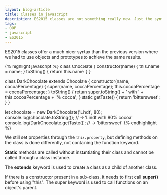```yaml
---
layout: blog-article
title: Classes in javascript
description: ES2015 classes are not something really new. Just the syntax is so much better than in the previous version of javascript.
tags: 
- OOP
- javascript
- ES2015
---
```


ES2015 classes offer a much nicer syntax than the previous version where we had to use objects and prototypes to achieve the same results.

{% highlight javascript %}
class Chocolate {
    constructor(name) {
        this.name = name;
    }
    toString() {
        return this.name;
    }
}

class DarkChocolate extends Chocolate {
    constructor(name, cocoaPercentage) {
        super(name, cocoaPercentage);
        this.cocoaPercentage = cocoaPercentage;
    }
    toString() {
        return super.toString() + ' with ' + this.cocoaPercentage + '% cocoa';
    }
    static getTaste() {
        return 'bittersweet';
    }
}

let chocolate = new DarkChocolate('Lindt', 80);
console.log(chocolate.toString());  // -> 'Lindt with 80% cocoa'
console.log(DarkChocolate.getTaste());  // -> 'bittersweet'
{% endhighlight %}

We still set properties through the ```this.property```, but defining methods on the class is done differently, not containing the function keyword.

**Static** methods are called without instantiating their class and cannot be called through a class instance.

The **extends** keyword is used to create a class as a child of another class.

If there is a constructor present in a sub-class, it needs to first call **super()** before using "this". The super keyword is used to call functions on an object's parent.
